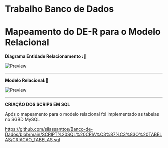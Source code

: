 # Trabalho Banco de Dados

 
<h1>Mapeamento do DE-R para o Modelo Relacional</h1>


**Diagrama Entidade Relacionamento :💾**
 
![Preview](https://github.com/silassanttos/Trabalho-Banco-de-Dados/blob/main/Mapeamento%20DE-R%20para%20o%20Modelo%20Relacional/Mapeamento%20DE-R%20para%20o%20Modelo%20Relacional/Mapeamento_DER.png)
<hr>

**Modelo Relacional:💾**

![Preview](https://github.com/silassanttos/Trabalho-Banco-de-Dados/blob/main/Mapeamento%20DE-R%20para%20o%20Modelo%20Relacional/Mapeamento%20DE-R%20para%20o%20Modelo%20Relacional/Modelo_Relacional.png)


<hr>

**CRIAÇÃO DOS SCRIPS EM SQL**

<P>Após o mapeamento para o modelo relacional foi implementado as tabelas no SGBD MySQL </P>

https://github.com/silassanttos/Banco-de-Dados/blob/main/SCRIPT%20SQL%20CRIA%C3%87%C3%83O%20TABELAS/CRIACAO_TABELAS.sql
